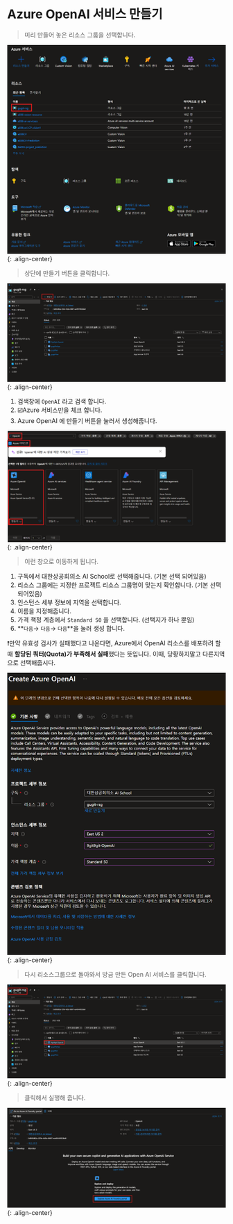 # Azure OpenAI 서비스 만들기

> 미리 만들어 놓은 리소스 그룹을 선택합니다.
> 

![image.png](./images/250402-azure-openai-service-setting-01.png){: .align-center}

> 상단에 만들기 버튼을 클릭합니다.
> 

![image.png](./images/250402-azure-openai-service-setting-02.png){: .align-center}

1. 검색창에 `OpenAI` 라고 검색 합니다.
2. ☑️Azure 서비스만을 체크 합니다.
3. Azure OpenAI 에 만들기 버튼을 눌러서 생성해줍니다.

![image.png](./images/250402-azure-openai-service-setting-03.png){: .align-center}

> 이런 창으로 이동하게 됩니다.
> 
1. 구독에서 대한상공회의소 AI School로 선택해줍니다. (기본 선택 되어있음)
2. 리소스 그룹에는 지정한 프로젝트 리소스 그룹명이 맞는지 확인합니다.  (기본 선택 되어있음)
3. 인스턴스 세부 정보에 지역을 선택합니다. 
4. 이름을 지정해줍니다. 
5. 가격 책정 계층에서 `Standard S0` 을 선택합니다. (선택지가 하나 뿐임)
6. **`다음`→ `다음`→ `다음`**을 눌러 생성 합니다.

❗만약 유효성 검사가 실패했다고 나온다면, Azure에서 OpenAI 리소스를 배포하려 할 때 **할당된 쿼터(Quota)가 부족해서 실패**했다는 뜻입니다. 이때, 당황하지말고 다른지역으로 선택해줍시다.

![스크린샷 2025-04-02 204730.png](./images/250402-azure-openai-service-setting-04.png){: .align-center}

> 다시 리소스그룹으로 돌아와서 방금 만든 Open AI 서비스를 클릭합니다.
> 

![image.png](./images/250402-azure-openai-service-setting-05.png){: .align-center}

> 클릭해서 실행해 줍니다.
> 

![image.png](./images/250402-azure-openai-service-setting-06.png){: .align-center}